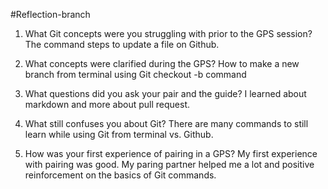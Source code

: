 
#Reflection-branch

1. What Git concepts were you struggling with prior to the GPS session?  The command steps to update a file on Github. 

2. What concepts were clarified during the GPS? How to make a new branch from terminal using Git checkout -b command 

3. What questions did you ask your pair and the guide? I learned about markdown and more about pull request. 

4. What still confuses you about Git? There are many commands to still learn while using Git from terminal vs. Github. 

5. How was your first experience of pairing in a GPS? My first experience with pairing was good. My paring partner helped me a lot and positive reinforcement on the basics of Git commands.